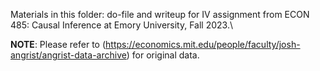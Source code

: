 Materials in this folder: do-file and writeup for IV assignment from ECON 485: Causal Inference at Emory University, Fall 2023.\

**NOTE**: Please refer to (https://economics.mit.edu/people/faculty/josh-angrist/angrist-data-archive) for original data.
